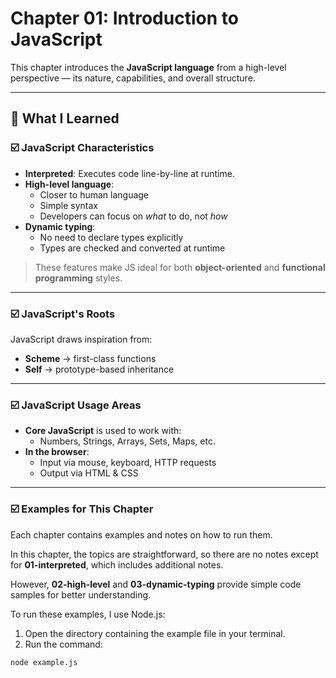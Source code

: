# Chapter 01: Introduction to JavaScript

This chapter introduces the **JavaScript language** from a high-level perspective — its nature, capabilities, and overall structure.

---

## 📌 What I Learned

### ☑️ JavaScript Characteristics

- **Interpreted**: Executes code line-by-line at runtime.
- **High-level language**:
  - Closer to human language
  - Simple syntax
  - Developers can focus on _what_ to do, not _how_
- **Dynamic typing**:
  - No need to declare types explicitly
  - Types are checked and converted at runtime

> These features make JS ideal for both **object-oriented** and **functional programming** styles.

---

### ☑️ JavaScript's Roots

JavaScript draws inspiration from:

- **Scheme** → first-class functions
- **Self** → prototype-based inheritance

---

### ☑️ JavaScript Usage Areas

- **Core JavaScript** is used to work with:
  - Numbers, Strings, Arrays, Sets, Maps, etc.
- **In the browser**:
  - Input via mouse, keyboard, HTTP requests
  - Output via HTML & CSS

---

### ☑️ Examples for This Chapter

Each chapter contains examples and notes on how to run them.

In this chapter, the topics are straightforward, so there are no notes except for **01-interpreted**, which includes additional notes.

However, **02-high-level** and **03-dynamic-typing** provide simple code samples for better understanding.

To run these examples, I use Node.js:

1. Open the directory containing the example file in your terminal.
2. Run the command:

```bash
node example.js
```
